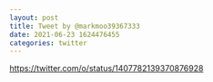 ```yaml
--- 
layout: post 
title: Tweet by @markmoo39367333 
date: 2021-06-23 1624476455 
categories: twitter 
--- 
```

https://twitter.com/o/status/1407782139370876928